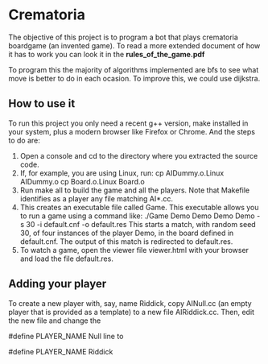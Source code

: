 # Crematoria
The objective of this project is to program a bot that plays crematoria boardgame (an invented game). To read a more extended document of how it has to work you can look it in the **rules_of_the_game.pdf**

To program this the majority of algorithms implemented are bfs to see what move is better to do in each ocasion. To improve this, we could use dijkstra.

## How to use it

To run this project you only need a recent g++ version, make installed in your system, plus a modern browser like Firefox or Chrome. And the steps to do are:
1) Open a console and cd to the directory where you extracted the source code.
2) If, for example, you are using Linux, run:
cp AIDummy.o.Linux AIDummy.o
cp Board.o.Linux Board.o
3) Run
make all
to build the game and all the players. Note that Makefile identifies as a player any file matching AI*.cc.
4) This creates an executable file called Game. This executable allows you to run a game using a command like:
./Game Demo Demo Demo Demo -s 30 -i default.cnf -o default.res
This starts a match, with random seed 30, of four instances of the player Demo, in the board defined in default.cnf. The output of this match is redirected to default.res.
5) To watch a game, open the viewer file viewer.html with your browser and load the file default.res.

## Adding your player

To create a new player with, say, name Riddick, copy AINull.cc (an empty player that is provided as a template) to a new file AIRiddick.cc. Then, edit the new file and change the

#define PLAYER_NAME Null
line to

#define PLAYER_NAME Riddick
